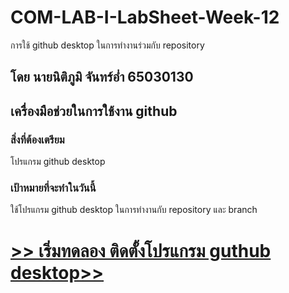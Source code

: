 # COM-LAB-I-LabSheet-Week-12

การใช้ github desktop ในการทำงานร่วมกับ repository

## โดย นายนิติภูมิ จันทร์อ่ำ 65030130

## เครื่องมือช่วยในการใช้งาน github

### สิ่งที่ต้องเตรียม

โปรแกรม github desktop

### เป้าหมายที่จะทำในวันนี้

ใช้โปรแกรม github desktop ในการทำงานกับ repository และ branch

# [>> เริ่มทดลอง ติดตั้งโปรแกรม guthub desktop>>](W12-Labsheet-01.md)
